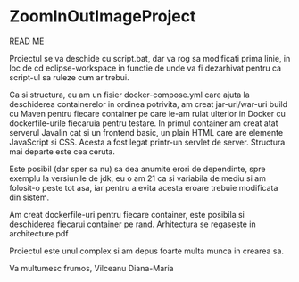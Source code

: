 # ZoomInOutImageProject
READ ME

Proiectul se va deschide cu script.bat, dar va rog sa modificati prima linie, in loc de cd eclipse-workspace in functie de unde va fi dezarhivat pentru ca script-ul sa ruleze cum ar trebui.


Ca si structura, eu am un fisier docker-compose.yml care ajuta la deschiderea containerelor in ordinea potrivita, am creat jar-uri/war-uri build cu Maven pentru fiecare container pe care le-am rulat ulterior in Docker cu dockerfile-urile fiecaruia pentru testare. In primul container am creat atat serverul Javalin cat si un frontend basic, un plain HTML care are elemente JavaScript si CSS. Acesta a fost legat printr-un servlet de server. Structura mai departe este cea ceruta.

Este posibil (dar sper sa nu) sa dea anumite erori de dependinte, spre exemplu la versiunile de jdk, eu o am 21 ca si variabila de mediu si am folosit-o peste tot asa, iar pentru a evita acesta eroare trebuie modificata din sistem.

Am creat dockerfile-uri pentru fiecare container, este posibila si deschiderea fiecarui container pe rand.
Arhitectura se regaseste in architecture.pdf

Proiectul este unul complex si am depus foarte multa munca in crearea sa.

Va multumesc frumos, Vilceanu Diana-Maria
